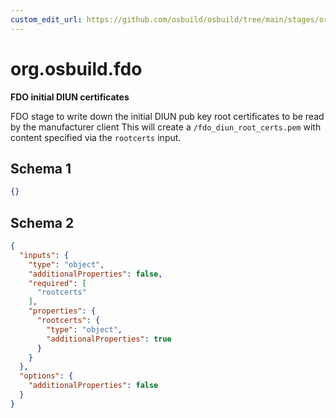 ```yaml
---
custom_edit_url: https://github.com/osbuild/osbuild/tree/main/stages/org.osbuild.fdo.meta.json
---
```

# org.osbuild.fdo
<!--
[//]: # ( DO NOT MODIFY THIS FILE! )
[//]: # ( This content is generated by `scripts/pull_osbuild_modules.py` )
[//]: # ( Rather change the source of this: https://github.com/osbuild/osbuild/tree/main/stages/org.osbuild.fdo.meta.json )
-->

**FDO initial DIUN certificates**

FDO stage to write down the initial DIUN pub key root certificates
to be read by the manufacturer client
This will create a `/fdo_diun_root_certs.pem` with content
specified via the `rootcerts` input.

## Schema 1

```json
{}
```

## Schema 2

```json
{
  "inputs": {
    "type": "object",
    "additionalProperties": false,
    "required": [
      "rootcerts"
    ],
    "properties": {
      "rootcerts": {
        "type": "object",
        "additionalProperties": true
      }
    }
  },
  "options": {
    "additionalProperties": false
  }
}
```
